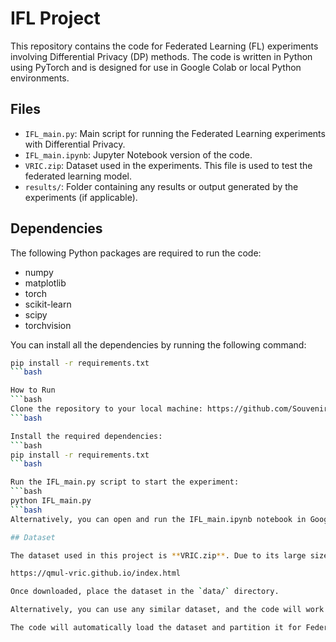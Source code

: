 # IFL Project

This repository contains the code for Federated Learning (FL) experiments involving Differential Privacy (DP) methods. The code is written in Python using PyTorch and is designed for use in Google Colab or local Python environments.

## Files

- `IFL_main.py`: Main script for running the Federated Learning experiments with Differential Privacy.
- `IFL_main.ipynb`: Jupyter Notebook version of the code.
- `VRIC.zip`: Dataset used in the experiments. This file is used to test the federated learning model.
- `results/`: Folder containing any results or output generated by the experiments (if applicable).

## Dependencies

The following Python packages are required to run the code:

- numpy
- matplotlib
- torch
- scikit-learn
- scipy
- torchvision

You can install all the dependencies by running the following command:

```bash
pip install -r requirements.txt
```bash

How to Run
```bash
Clone the repository to your local machine: https://github.com/Souvenir060/IFL_Project.git
```bash

Install the required dependencies:
```bash
pip install -r requirements.txt
```bash

Run the IFL_main.py script to start the experiment:
```bash
python IFL_main.py
```bash
Alternatively, you can open and run the IFL_main.ipynb notebook in Google Colab or Jupyter Notebook.

## Dataset

The dataset used in this project is **VRIC.zip**. Due to its large size, it is not included in this repository. You can download it from the following link:

https://qmul-vric.github.io/index.html

Once downloaded, place the dataset in the `data/` directory.

Alternatively, you can use any similar dataset, and the code will work as long as you adjust the paths accordingly.

The code will automatically load the dataset and partition it for Federated Learning experiments.
